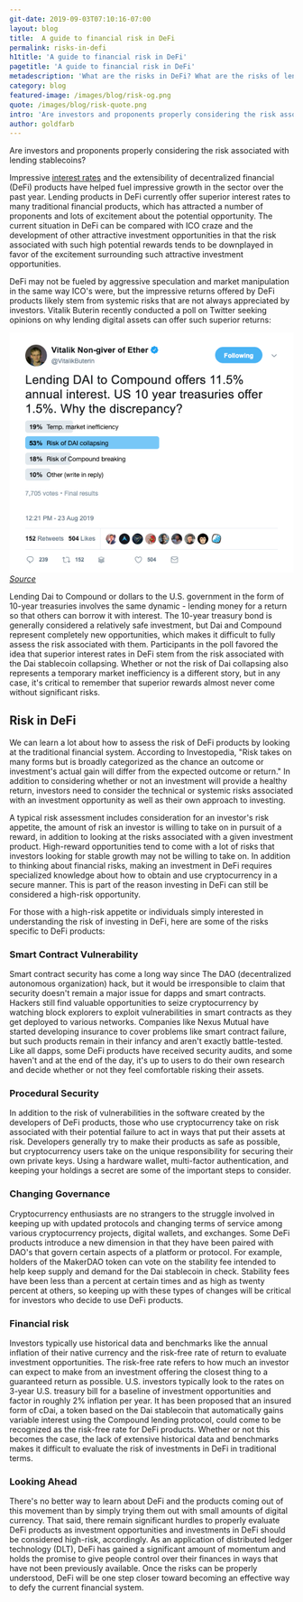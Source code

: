 ```yaml
---
git-date: 2019-09-03T07:10:16-07:00
layout: blog
title:  A guide to financial risk in DeFi
permalink: risks-in-defi
h1title: 'A guide to financial risk in DeFi'
pagetitle: 'A guide to financial risk in DeFi'
metadescription: 'What are the risks in DeFi? What are the risks of lending stablecoins? The interest is real, the risk is real, lets figure out how to make an informed decision.'
category: blog
featured-image: /images/blog/risk-og.png
quote: /images/blog/risk-quote.png
intro: 'Are investors and proponents properly considering the risk associated with lending stablecoins?'
author: goldfarb
---
```

Are investors and proponents properly considering the risk associated with lending stablecoins?

Impressive [interest rates](/defi-rates) and the extensibility of decentralized financial (DeFi) products have helped fuel impressive growth in the sector over the past year. Lending products in DeFi currently offer superior interest rates to many traditional financial products, which has attracted a number of proponents and lots of excitement about the potential opportunity. The current situation in DeFi can be compared with ICO craze and the development of other attractive investment opportunities in that the risk associated with such high potential rewards tends to be downplayed in favor of the excitement surrounding such attractive investment opportunities.

DeFi may not be fueled by aggressive speculation and market manipulation in the same way ICO's were, but the impressive returns offered by DeFi products likely stem from systemic risks that are not always appreciated by investors. Vitalik Buterin recently conducted a poll on Twitter seeking opinions on why lending digital assets can offer such superior returns:

![](/images/blog/Vitalik_Lending_DAI.png)
_[Source](https://twitter.com/VitalikButerin/status/1164935614246072320)_

Lending Dai to Compound or dollars to the U.S. government in the form of 10-year treasuries involves the same dynamic - lending money for a return so that others can borrow it with interest. The 10-year treasury bond is generally considered a relatively safe investment, but Dai and Compound represent completely new opportunities, which makes it difficult to fully assess the risk associated with them. Participants in the poll favored the idea that superior interest rates in DeFi stem from the risk associated with the Dai stablecoin collapsing. Whether or not the risk of Dai collapsing also represents a temporary market inefficiency is a different story, but in any case, it's critical to remember that superior rewards almost never come without significant risks.

## Risk in DeFi

We can learn a lot about how to assess the risk of DeFi products by looking at the traditional financial system. According to Investopedia, "Risk takes on many forms but is broadly categorized as the chance an outcome or investment's actual gain will differ from the expected outcome or return." In addition to considering whether or not an investment will provide a healthy return, investors need to consider the technical or systemic risks associated with an investment opportunity as well as their own approach to investing.

A typical risk assessment includes consideration for an investor's risk appetite, the amount of risk an investor is willing to take on in pursuit of a reward, in addition to looking at the risks associated with a given investment product. High-reward opportunities tend to come with a lot of risks that investors looking for stable growth may not be willing to take on. In addition to thinking about financial risks, making an investment in DeFi requires specialized knowledge about how to obtain and use cryptocurrency in a secure manner. This is part of the reason investing in DeFi can still be considered a high-risk opportunity.

For those with a high-risk appetite or individuals simply interested in understanding the risk of investing in DeFi, here are some of the risks specific to DeFi products:

### Smart Contract Vulnerability

Smart contract security has come a long way since The DAO (decentralized autonomous organization) hack, but it would be irresponsible to claim that security doesn't remain a major issue for dapps and smart contracts. Hackers still find valuable opportunities to seize cryptocurrency by watching block explorers to exploit vulnerabilities in smart contracts as they get deployed to various networks. Companies like Nexus Mutual have started developing insurance to cover problems like smart contract failure, but such products remain in their infancy and aren't exactly battle-tested. Like all dapps, some DeFi products have received security audits, and some haven't and at the end of the day, it's up to users to do their own research and decide whether or not they feel comfortable risking their assets.

### Procedural Security

In addition to the risk of vulnerabilities in the software created by the developers of DeFi products, those who use cryptocurrency take on risk associated with their potential failure to act in ways that put their assets at risk. Developers generally try to make their products as safe as possible, but cryptocurrency users take on the unique responsibility for securing their own private keys. Using a hardware wallet, multi-factor authentication, and keeping your holdings a secret are some of the important steps to consider.

### Changing Governance

Cryptocurrency enthusiasts are no strangers to the struggle involved in keeping up with updated protocols and changing terms of service among various cryptocurrency projects, digital wallets, and exchanges. Some DeFi products introduce a new dimension in that they have been paired with DAO's that govern certain aspects of a platform or protocol. For example, holders of the MakerDAO token can vote on the stability fee intended to help keep supply and demand for the Dai stablecoin in check. Stability fees have been less than a percent at certain times and as high as twenty percent at others, so keeping up with these types of changes will be critical for investors who decide to use DeFi products.

### Financial risk

Investors typically use historical data and benchmarks like the annual inflation of their native currency and the risk-free rate of return to evaluate investment opportunities. The risk-free rate refers to how much an investor can expect to make from an investment offering the closest thing to a guaranteed return as possible. U.S. investors typically look to the rates on 3-year U.S. treasury bill for a baseline of investment opportunities and factor in roughly 2% inflation per year. It has been proposed that an insured form of cDai, a token based on the Dai stablecoin that automatically gains variable interest using the Compound lending protocol, could come to be recognized as the risk-free rate for DeFi products. Whether or not this becomes the case, the lack of extensive historical data and benchmarks makes it difficult to evaluate the risk of investments in DeFi in traditional terms.

### Looking Ahead

There's no better way to learn about DeFi and the products coming out of this movement than by simply trying them out with small amounts of digital currency. That said, there remain significant hurdles to properly evaluate DeFi products as investment opportunities and investments in DeFi should be considered high-risk, accordingly. As an application of distributed ledger technology (DLT), DeFi has gained a significant amount of momentum and holds the promise to give people control over their finances in ways that have not been previously available. Once the risks can be properly understood, DeFi will be one step closer toward becoming an effective way to defy the current financial system.
